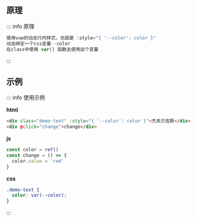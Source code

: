<c-title title="在css中使用vue的变量" />

## 原理

::: info 原理
```js
使用vue的动态行内样式，也就是 :style="{ '--color': color }"
动态绑定一个css变量--color
在class中使用 var() 函数去使用这个变量
```
:::

## 示例

::: info 使用示例

<strong>html</strong>
```html
<div class="demo-text" :style="{ '--color': color }">杰夫贝佐斯</div>
<div @click="change">change</div>
```

<strong>js</strong>
```js
const color = ref()
const change = () => {
  color.value = 'red'
}
```

<strong>css</strong>
```css
.demo-text {
  color: var(--color);
}
```
:::

